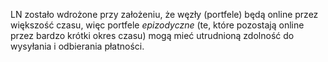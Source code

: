 LN zostało wdrożone przy założeniu, że węzły (portfele) będą online przez większość czasu, więc portfele _epizodyczne_ (te, które pozostają online przez bardzo krótki okres czasu) mogą mieć utrudnioną zdolność do wysyłania i odbierania płatności.

